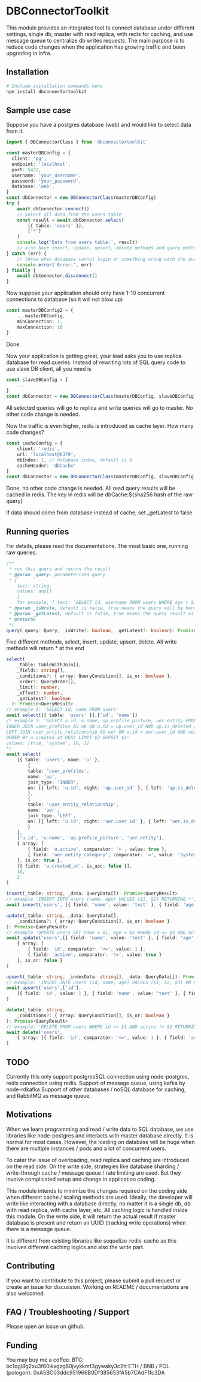 # DBConnectorToolkit
This module provides an integrated tool to connect database under different settings, single db, master with read replica, with redis for caching, and use message queue to centralize db writes requests.
The main purpose is to reduce code changes when the application has growing traffic and been upgrading in infra.

## Installation
```bash
# Include installation commands here
npm install dbconnectortoolkit
```

## Sample use case
Suppose you have a postgres database (web) and would like to select data from it.
```typescript
import { DBConnectorClass } from 'dbconnectortoolkit'

const masterDBConfig = {
  client: 'pg',
  endpoint: 'localhost',
  port: 5432,
  username: 'your_username',
  password: 'your_password',
  database: 'web',
}
const dbConnector = new DBConnectorClass(masterDBConfig)
try {
    await dbConnector.connect()
    // Select all data from the users table
    const result = await dbConnector.select(
        [{ table: 'users' }],
        ['*']
    )
    console.log('Data from users table:', result)
    // also have insert, update, upsert, delete methods and query method for raw queries
} catch (err) {
    // throw when database cannot login or something wrong with the query
    console.error('Error:', err)
} finally {
    await dbConnector.disconnect()
}
```

Now suppose your application should only have 1-10 concurrent connections to database (so it will not blow up)
```typescript
const masterDBConfig2 = {
    ...masterDBConfig,
    minConnection: 1,
    maxConnection: 10
}
```
Done.

Now your application is getting great, your lead asks you to use replica database for read queries. Instead of rewriting lots of SQL query code to use slave DB client, all you need is
```typescript
const slaveDBConfig = {
    ...
}
const dbConnector = new DBConnectorClass(masterDBConfig, slaveDBConfig)
```
All selected queries will go to replica and write queries will go to master. No other code change is needed.

Now the traffic is even higher, redis is introduced as cache layer. How many code changes?
```typescript
const cacheConfig = {
    client: 'redis',
    url: 'localhost@6379',
    dbIndex: 1, // database index, default is 0
    cacheHeader: 'dbCache'
}
const dbConnector = new DBConnectorClass(masterDBConfig, slaveDBConfig, cacheConfig)
```
Done, no other code change is needed. All read query results will be cached in redis.
The key in redis will be dbCache:${sha256 hash of the raw query}

If data should come from database instead of cache, set _getLatest to false.

## Running queries
For details, please read the documentations.
The most basic one, running raw queries:
```typescript
/**
 * run this query and return the result
 * @param _query: parameterized query 
 * {
    text: string,
    values: any[]
    }
    for example, { text: 'SELECT id, username FROM users WHERE age > $1 AND status = $2 ORDER BY modified DESC', values: [18,true] }
 * @param _isWrite, default is false, true means the query will be handled by master db
 * @param _getLatest, default is false, true means the query result will not come from cache or will not be saved in cache
 * @returns 
 */
query(_query: Query, _isWrite?: boolean, _getLatest?: boolean): Promise<QueryResult>
```

Five different methods, select, insert, update, upsert, delete. 
All write methods will return * at the end
```typescript
select(
    _table: TableWithJoin[],
    _fields: string[],
    _conditions?: { array: QueryCondition[], is_or: boolean },
    _order?: QueryOrder[],
    _limit?: number,
    _offset?: number,
    _getLatest?: boolean
  ): Promise<QueryResult>
// example 1: 'SELECT id, name FROM users'
await select([{ table: 'users' }],['id', 'name'])
/* example 2: 'SELECT u.id, u.name, up.profile_picture, uer.entity FROM users AS u 
INNER JOIN user_profiles AS up ON u.id = up.user_id AND up.is_deleted = false 
LEFT JOIN user_entity_relationship AS uer ON u.id = uer.user_id AND uer.is_deleted = true WHERE u.active = $1 OR uer.entity_category = $2
ORDER BY u.created_at DESC LIMIT $3 OFFSET $4'
values: [true, 'system', 10, 2]
*/
await select(
    [{ table: 'users', name: 'u' }, 
        {
        table: 'user_profiles',
        name: 'up',
        join_type: 'INNER',
        on: [{ left: 'u.id', right: 'up.user_id' }, { left: 'up.is_deleted', right: 'false' }],
        }, 
        {
        table: 'user_entity_relationship',
        name: 'uer',
        join_type: 'LEFT',
        on: [{ left: 'u.id', right: 'uer.user_id' }, { left: 'uer.is_deleted', right: 'true' }],
        }
    ],
    ['u.id', 'u.name', 'up.profile_picture', 'uer.entity'],
    { array: [
        { field: 'u.active', comparator: '=', value: true }, 
        { field: 'uer.entity_category', comparator: '=', value: 'system' }
    ], is_or: true },
    [{ field: 'u.created_at', is_asc: false }],
    10,
    2
)

insert(_table: string, _data: QueryData[]): Promise<QueryResult>
// example 'INSERT INTO users (name, age) VALUES ($1, $2) RETURNING *', values:['test',30]
await insert('users', [{ field: 'name', value: 'test' }, { field: 'age', value: 30 }]) 

update(_table: string, _data: QueryData[],
    _conditions?: { array: QueryCondition[], is_or: boolean }
): Promise<QueryResult>
// example 'UPDATE users SET name = $1, age = $2 WHERE id <= $3 AND active != $4 RETURNING *', values:['test', 30, 1, true]
await update('users',[{ field: 'name', value: 'test' }, { field: 'age', value: 30 }]
    { array: [
        { field: 'id', comparator: '<=', value: 1 }, 
        { field: 'active', comparator: '!=', value: true }
    ], is_or: false }
)

upsert(_table: string, _indexData: string[], _data: QueryData[]): Promise<QueryResult>
// example: 'INSERT INTO users (id, name, age) VALUES ($1, $2, $3) ON CONFLICT (id) DO UPDATE SET name = EXCLUDED.name, age = EXCLUDED.age RETURNING *', values: [1, 'test', 30]
await upsert('users',['id'],
    [{ field: 'id', value: 1 }, { field: 'name', value: 'test' }, { field: 'age', value: 30 }],
)

delete(_table: string,
    _conditions?: { array: QueryCondition[], is_or: boolean }
): Promise<QueryResult>
// example: 'DELETE FROM users WHERE id <= $1 AND active != $2 RETURNING *', values: [1, true]
await delete('users',
    { array: [{ field: 'id', comparator: '<=', value: 1 }, { field: 'active', comparator: '!=', value: true }], is_or: false },
)
```

## TODO
Currently this only support postgresSQL connection using node-postgres, redis connection using redis.
Support of message queue, using kafka by node-rdkafka
Support of other databases / noSQL database for caching, and RabbitMQ as message queue.

## Motivations
When we learn programming and read / write data to SQL database, we use libraries like node-postgres and interacts with master database directly.
It is normal for most cases. However, the loading on database will be huge when there are multiple instances / pods and a lot of concurrent users.

To cater the issue of overloading, read replica and caching are introduced on the read side. 
On the write side, strategies like database sharding / write-through cache / message queue / rate limiting are used.
But they involve complicated setup and change in application coding.

This module intends to minimize the changes required on the coding side when different cache / scaling methods are used.
Ideally, the developer will write like interacting with a database directly, no matter it is a single db, db with read replica, with cache layer, etc.
All caching logic is handled inside this module.
On the write side, it will return the actual result if master database is present and return an UUID (tracking write operations) when there is a message queue.

It is different from existing libraries like sequelize-redis-cache as this involves different caching logics and also the write part.


## Contributing
If you want to contribute to this project, please submit a pull request or create an issue for discussion. 
Working on README / documentations are also welcomed.


## FAQ / Troubleshooting / Support
Please open an issue on github.

## Funding
You may buy me a coffee.
BTC: bc1qgl8g2xu3f60lkxgzg80jvykkmf3gywaky3c2tt
ETH / BNB / POL (pologon): 0xA5BC03ddc951966B0Df385653fA5b7CAdF1fc3DA
